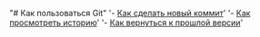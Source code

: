 ﻿"# Как пользоваться Git" 
'- [Как сделать новый коммит](./commmit_help.md)' 
'- [Как просмотреть историю](./log_help.md)' 
'- [Как вернуться к прошлой версии](./reset_help.md)'